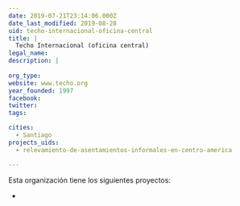 ```yaml
---
date: 2019-07-21T23:14:06.000Z
date_last_modified: 2019-08-28
uid: techo-internacional-oficina-central
title: |
  Techo Internacional (oficina central)
legal_name: 
description: |
  
org_type: 
website: www.techo.org
year_founded: 1997
facebook: 
twitter: 
tags:

cities: 
  - Santiago
projects_uids:
  - relevamiento-de-asentamientos-informales-en-centro-america

---
```


Esta organización tiene los siguientes proyectos:

- [](/proyectos/relevamiento-de-asentamientos-informales-en-centro-america)
